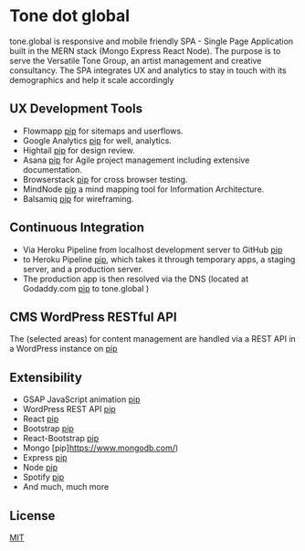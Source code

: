 # Tone dot global

tone.global is responsive and mobile friendly SPA - Single Page Application built in the MERN stack (Mongo Express React Node). The purpose is to serve the Versatile Tone Group, an artist management and creative consultancy. The SPA integrates UX and analytics to stay in touch with its demographics and help it scale accordingly 

## UX Development Tools

- Flowmapp [pip](https://www.flowmapp.com/) for sitemaps and userflows.
- Google Analytics [pip](https://analytics.google.com/) for well, analytics.
- Hightail [pip](https://spaces.hightail.com/) for design review.
- Asana [pip](https://app.asana.com/) for Agile project management including extensive documentation.
- Browserstack [pip](https://www.browserstack.com/) for cross browser testing.
- MindNode [pip](https://apps.apple.com/us/app/mindnode-mind-map/) a mind mapping tool for Information Architecture.
- Balsamiq [pip](https://balsamiq.com/) for wireframing.

## Continuous Integration

- Via Heroku Pipeline from localhost development server to GitHub [pip](https://github.com/) 
- to Heroku Pipeline [pip](https://dashboard.heroku.com/pipelines/), which takes it through temporary apps, a staging server, and a production server.
- The production app is then resolved via the DNS (located at Godaddy.com [pip](https://godaddy.com) to tone.global )

## CMS WordPress RESTful API

The (selected areas) for content management are handled via a REST API in a WordPress instance on [pip](https://versatileco.me/wp-admin)

## Extensibility

- GSAP JavaScript animation [pip](https://greensock.com/)
- WordPress REST API [pip](https://developer.wordpress.org/rest-api/)
- React [pip](https://reactjs.org/)
- Bootstrap [pip](https://getbootstrap.com/)
- React-Bootstrap [pip](https://react-bootstrap.github.io/)
- Mongo [pip]https://www.mongodb.com/)
- Express [pip](https://expressjs.com/)
- Node [pip](https://nodejs.org/en/)
- Spotify [pip](https://developer.spotify.com/documentation/web-api/)
- And much, much more




## License
[MIT](https://choosealicense.com/licenses/mit/)